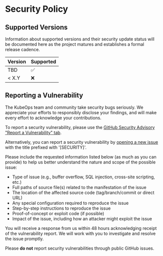 # Security Policy

## Supported Versions

Information about supported versions and their security update status will be documented here as the project matures and establishes a formal release cadence.

| Version | Supported          |
| ------- | ------------------ |
| TBD     | :white_check_mark: |
| < X.Y   | :x:                |

## Reporting a Vulnerability

The KubeOps team and community take security bugs seriously. We appreciate your efforts to responsibly disclose your findings, and will make every effort to acknowledge your contributions.

To report a security vulnerability, please use the [GitHub Security Advisory "Report a Vulnerability" tab](https://github.com/buehler/dotnet-operator-sdk/security/advisories/new).

Alternatively, you can report a security vulnerability by [opening a new issue](https://github.com/buehler/dotnet-operator-sdk/issues/new) with the title prefixed with '[SECURITY]'.

Please include the requested information listed below (as much as you can provide) to help us better understand the nature and scope of the possible issue:

* Type of issue (e.g., buffer overflow, SQL injection, cross-site scripting, etc.)
* Full paths of source file(s) related to the manifestation of the issue
* The location of the affected source code (tag/branch/commit or direct URL)
* Any special configuration required to reproduce the issue
* Step-by-step instructions to reproduce the issue
* Proof-of-concept or exploit code (if possible)
* Impact of the issue, including how an attacker might exploit the issue

You will receive a response from us within 48 hours acknowledging receipt of the vulnerability report. We will work with you to investigate and resolve the issue promptly.

Please **do not** report security vulnerabilities through public GitHub issues.
